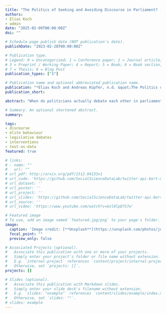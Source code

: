 ```yaml
---
title: "The Politics of Seeking and Avoiding Discourse in Parliament? (2025, Accepted at European Journal of Political Research)"
authors:
- Elias Koch
- admin
date: "2025-02-09T00:00:00Z"
doi: ""

# Schedule page publish date (NOT publication's date).
publishDate: "2023-02-28T00:00:00Z"

# Publication type.
# Legend: 0 = Uncategorized; 1 = Conference paper; 2 = Journal article;
# 3 = Preprint / Working Paper; 4 = Report; 5 = Book; 6 = Book section;
# 7 = Thesis; 8 = Blog Post
publication_types: ["1"]

# Publication name and optional abbreviated publication name.
publication: "*Elias Koch and Andreas Küpfer, n.d. &quot;The Politics of Seeking and Avoiding Discourse in Parliament&quot; <i>Manuscript in preparation</i>.*"
publication_short: 

abstract: "When do politicians actually debate each other in parliament, and when do they avoid discourse? While existing research has shown MPs to unilaterally leverage the dialogical nature of legislative debates to their advantage, the circumstances facilitating actual discursive interaction have so far received less attention. We introduce a new framework to study the emergence of discourse in political debates. Applying this framework, we expect ideological differences and government-opposition dynamics to shape politicians’ choices about seeking or avoiding discourse. To test these hypotheses, we draw on an original dataset comprising all attempted and successful interventions (Zwischenfragen) — extraordinary, voluntary discursive exchanges between speakers and MPs in the audience — in the German Bundestag (1990-2020). Using a pipeline solely developed for this study, we analyse 14,595 automatically annotated intervention attempts and find that MPs separated by diverging preferences seek discourse with one another more often than their ideologically aligned counterparts. At the same time, these exact attempts do less frequently result in discursive interactions. When considering government-opposition dynamics in this process, we observe very similar patterns: Attempts to initiate discourse are particularly common among opposition MPs facing government speakers, and we find tentative evidence suggesting that government actors are most likely to avoid these invitations to discursive interaction. Our findings have important implications for our understanding of elite behaviour in public environments."

# Summary. An optional shortened abstract.
summary: 

tags:
- discourse
- elite behaviour
- legislative debates
- interventions
- text-as-data
featured: true

# links:
# - name: ""
#   url: ""
# url_pdf: http://arxiv.org/pdf/1512.04133v1
# url_code: 'https://github.com/SocialScienceDataLab/twitter-api-bert-method/tree/main/code'
# url_dataset: ''
# url_poster: ''
# url_project: ''
# url_slides: 'https://github.com/SocialScienceDataLab/twitter-api-bert-method/blob/main/slides-twitter-api-bert-method.pdf'
# url_source: ''
# url_video: 'https://www.youtube.com/watch?v=Gzl0lpQ7S7w'

# Featured image
# To use, add an image named `featured.jpg/png` to your page's folder. 
image:
  caption: 'Image credit: [**Unsplash**](https://unsplash.com/photos/jdD8gXaTZsc)'
  focal_point: ""
  preview_only: false

# Associated Projects (optional).
#   Associate this publication with one or more of your projects.
#   Simply enter your project's folder or file name without extension.
#   E.g. `internal-project` references `content/project/internal-project/index.md`.
#   Otherwise, set `projects: []`.
projects: []

# Slides (optional).
#   Associate this publication with Markdown slides.
#   Simply enter your slide deck's filename without extension.
#   E.g. `slides: "example"` references `content/slides/example/index.md`.
#   Otherwise, set `slides: ""`.
# slides: example
---
```

